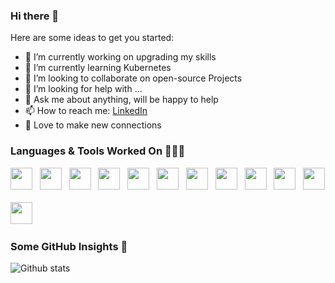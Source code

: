 ### Hi there 👋

Here are some ideas to get you started:

- 🔭 I’m currently working on upgrading my skills
- 🌱 I’m currently learning Kubernetes 
- 👯 I’m looking to collaborate on open-source Projects
- 🤔 I’m looking for help with ...
- 💬 Ask me about anything, will be happy to help
- 📫 How to reach me: <a href="https://www.linkedin.com/in/abdelwahab-adam-750676244/">LinkedIn</a>
- 🤗 Love to make new connections

### Languages & Tools Worked On 👨🏻‍💻
<code><img height="35" src="https://img.icons8.com/color/48/000000/python.png"/></code>&nbsp;&nbsp;
<code><img height="35" src="https://upload.wikimedia.org/wikipedia/commons/b/ba/Pytest_logo.svg"></code>&nbsp;&nbsp;
<code><img height="35" src="https://qph.fs.quoracdn.net/main-qimg-748316a749bdb46f5cdbe02e976e5500.webp"></code>&nbsp;&nbsp;
<code><img height="35" src="https://miro.medium.com/v2/1*SXJBLNRCeH5kyskm0lHZnQ.png"></code>&nbsp;&nbsp;
<code><img height="35" src="https://upload.wikimedia.org/wikipedia/commons/thumb/8/82/Gnu-bash-logo.svg/1200px-Gnu-bash-logo.svg.png"></code>&nbsp;&nbsp;
<code><img height="35" src="https://www.liveagent.com/app/uploads/2020/11/MySQL-Logo.png"></code>&nbsp;&nbsp;
<code><img height="35" src="https://d1.awsstatic.com/acs/characters/Logos/Docker-Logo_Horizontel_279x131.b8a5c41e56b77706656d61080f6a0217a3ba356d.png"></code>&nbsp;&nbsp;
<code><img height="35" src="https://upload.wikimedia.org/wikipedia/commons/thumb/e/e0/Git-logo.svg/1280px-Git-logo.svg.png"/></code>&nbsp;&nbsp;
<code><img height="35" src="https://149366088.v2.pressablecdn.com/wp-content/uploads/2016/09/terminal-icon.png"></code>&nbsp;&nbsp;
<code><img height="35" src="https://img.icons8.com/cute-clipart/50/000000/linux-client.png"/></code>&nbsp;&nbsp;
<code><img height="35" src="https://static.djangoproject.com/img/logos/django-logo-negative.png"></code><br><br>
<code><img height="35" src="https://image.pngaaa.com/145/98145-small.png"/></code>&nbsp;&nbsp;



### Some GitHub Insights 🚀
![Github stats](https://github-readme-stats.vercel.app/api?username=AbdelwahabAdam&theme=tokyonight&count_private=true&show_icons=true)
